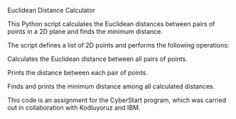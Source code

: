 Euclidean Distance Calculator

This Python script calculates the Euclidean distances between pairs of points in a 2D plane and finds the minimum distance.

The script defines a list of 2D points and performs the following operations:

Calculates the Euclidean distance between all pairs of points.

Prints the distance between each pair of points.

Finds and prints the minimum distance among all calculated distances.

This code is an assignment for the CyberStart program, which was carried out in collaboration with Kodluyoruz and IBM.

